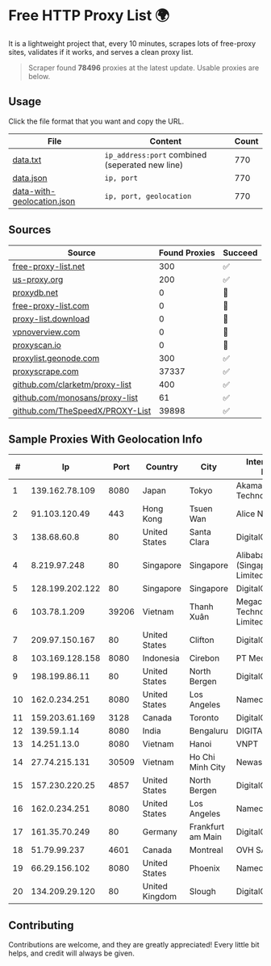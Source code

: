 
# Free HTTP Proxy List 🌍

It is a lightweight project that, every 10 minutes, scrapes lots of free-proxy sites, validates if it works, and serves a clean proxy list.


> Scraper found **78496** proxies at the latest update. Usable proxies are below.

## Usage

Click the file format that you want and copy the URL.


|File|Content|Count|
|----|-------|-----|
|[data.txt](https://raw.githubusercontent.com/themiralay/Proxy-List-World/master/data.txt)|`ip_address:port` combined (seperated new line)|770|
|[data.json](https://raw.githubusercontent.com/themiralay/Proxy-List-World/master/data.json)|`ip, port`|770|
|[data-with-geolocation.json](https://raw.githubusercontent.com/themiralay/Proxy-List-World/master/data-with-geolocation.json)|`ip, port, geolocation`|770|

## Sources

|Source|Found Proxies|Succeed|
|------|-------------|-------|
|[free-proxy-list.net](https://free-proxy-list.net)|300|✅|
|[us-proxy.org](https://www.us-proxy.org)|200|✅|
|[proxydb.net](http://proxydb.net)|0|🚫|
|[free-proxy-list.com](https://free-proxy-list.com/?page=&port=&type%5B%5D=http&type%5B%5D=https&up_time=0&search=Search)|0|🚫|
|[proxy-list.download](https://www.proxy-list.download/HTTP)|0|🚫|
|[vpnoverview.com](https://vpnoverview.com/privacy/anonymous-browsing/free-proxy-servers)|0|🚫|
|[proxyscan.io](https://www.proxyscan.io)|0|🚫|
|[proxylist.geonode.com](https://proxylist.geonode.com/api/proxy-list?limit=300&page=1&sort_by=lastChecked&sort_type=desc&protocols=http,https)|300|✅|
|[proxyscrape.com](https://api.proxyscrape.com/v2/?request=displayproxies&protocol=http&timeout=10000&country=all&ssl=all&anonymity=all)|37337|✅|
|[github.com/clarketm/proxy-list](https://raw.githubusercontent.com/clarketm/proxy-list/master/proxy-list-raw.txt)|400|✅|
|[github.com/monosans/proxy-list](https://raw.githubusercontent.com/monosans/proxy-list/main/proxies/http.txt)|61|✅|
|[github.com/TheSpeedX/PROXY-List](https://raw.githubusercontent.com/TheSpeedX/PROXY-List/master/http.txt)|39898|✅|


## Sample Proxies With Geolocation Info

|#|Ip|Port|Country|City|Internet Service Provider|
|-|--|----|-------|----|-------------------------|
|1|139.162.78.109|8080|Japan|Tokyo|Akamai Technologies, Inc.|
|2|91.103.120.49|443|Hong Kong|Tsuen Wan|Alice Networks LTD|
|3|138.68.60.8|80|United States|Santa Clara|DigitalOcean, LLC|
|4|8.219.97.248|80|Singapore|Singapore|Alibaba Cloud (Singapore) Private Limited|
|5|128.199.202.122|80|Singapore|Singapore|DigitalOcean, LLC|
|6|103.78.1.209|39206|Vietnam|Thanh Xuân|Megacore Technology Company Limited|
|7|209.97.150.167|80|United States|Clifton|DigitalOcean, LLC|
|8|103.169.128.158|8080|Indonesia|Cirebon|PT Media Akses Data|
|9|198.199.86.11|80|United States|North Bergen|DigitalOcean, LLC|
|10|162.0.234.251|8080|United States|Los Angeles|Namecheap, Inc.|
|11|159.203.61.169|3128|Canada|Toronto|DigitalOcean, LLC|
|12|139.59.1.14|8080|India|Bengaluru|DIGITALOCEAN|
|13|14.251.13.0|8080|Vietnam|Hanoi|VNPT|
|14|27.74.215.131|30509|Vietnam|Ho Chi Minh City|Newass2011xDSLHN|
|15|157.230.220.25|4857|United States|North Bergen|DigitalOcean, LLC|
|16|162.0.234.251|8080|United States|Los Angeles|Namecheap, Inc.|
|17|161.35.70.249|80|Germany|Frankfurt am Main|DigitalOcean, LLC|
|18|51.79.99.237|4601|Canada|Montreal|OVH SAS|
|19|66.29.156.102|8080|United States|Phoenix|Namecheap, Inc.|
|20|134.209.29.120|80|United Kingdom|Slough|DigitalOcean, LLC|



## Contributing

Contributions are welcome, and they are greatly appreciated! Every
little bit helps, and credit will always be given.

